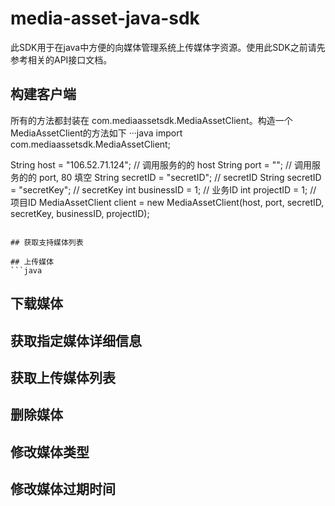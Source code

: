 # media-asset-java-sdk

此SDK用于在java中方便的向媒体管理系统上传媒体字资源。使用此SDK之前请先参考相关的API接口文档。


## 构建客户端

所有的方法都封装在 com.mediaassetsdk.MediaAssetClient。构造一个MediaAssetClient的方法如下
···java
import com.mediaassetsdk.MediaAssetClient;

String host = "106.52.71.124"; // 调用服务的的 host
String port = ""; // 调用服务的的 port, 80 填空
String secretID = "secretID"; // secretID
String secretID = "secretKey"; // secretKey
int businessID = 1; // 业务ID
int projectID = 1; // 项目ID
MediaAssetClient client = new MediaAssetClient(host, port, secretID, secretKey, businessID, projectID);
```

## 获取支持媒体列表

## 上传媒体
```java

```

## 下载媒体

## 获取指定媒体详细信息

## 获取上传媒体列表

## 删除媒体

## 修改媒体类型

## 修改媒体过期时间

